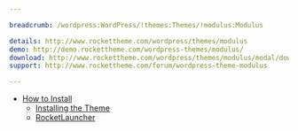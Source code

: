 ```yaml
---

breadcrumb: /wordpress:WordPress/!themes:Themes/!modulus:Modulus

details: http://www.rockettheme.com/wordpress/themes/modulus
demo: http://demo.rockettheme.com/wordpress-themes/modulus/
download: http://www.rockettheme.com/wordpress/themes/modulus/modal/downloads
support: http://www.rockettheme.com/forum/wordpress-theme-modulus

---
```


* [How to Install](../../start/themes.md#how-to-install)
    * [Installing the Theme](../../start/themes.md#installing-the-theme)
    * [RocketLauncher](../../start/rocketlauncher.md)
